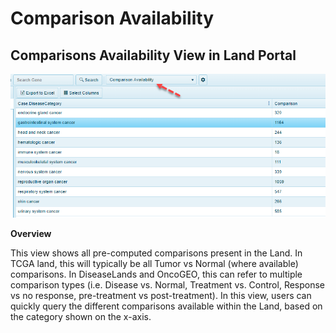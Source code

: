 # Comparison Availability

## Comparisons Availability View in Land Portal

![LandPortal_login_png](../../images/ComparisonAvailability.png)

**Overview**

This view shows all pre-computed comparisons present in the Land. In TCGA land, this will typically be all Tumor vs Normal (where available) comparisons. In DiseaseLands and OncoGEO, this can refer to multiple comparison types (i.e. Disease vs. Normal, Treatment vs. Control, Response vs no response, pre-treatment vs post-treatment). In this view, users can quickly query the different comparisons available within the Land, based on the category shown on the x-axis.
